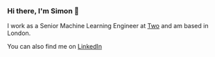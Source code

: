### Hi there, I'm Simon 👋

I work as a Senior Machine Learning Engineer at [Two](https://www.two.inc/) and am based in London.

You can also find me on [LinkedIn](https://www.linkedin.com/in/simon-helmig-558b3b54/)

<!--
**helmigsimon/helmigsimon** is a ✨ _special_ ✨ repository because its `README.md` (this file) appears on your GitHub profile.

Here are some ideas to get you started:

- 🔭 I’m currently working on ...
- 🌱 I’m currently learning ...
- 👯 I’m looking to collaborate on ...
- 🤔 I’m looking for help with ...
- 💬 Ask me about ...
- 📫 How to reach me: ...
- 😄 Pronouns: ...
- ⚡ Fun fact: ...
-->
